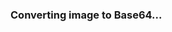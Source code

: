 <!DOCTYPE html>
<html>
<head>
  <title>Image to Base64</title>
  <script>
    function toBase64(imgUri) {
      var img = new Image();
      img.crossOrigin = "Anonymous";
      img.onload = function () {
        var canvas = document.createElement("canvas");
        canvas.width = img.width;
        canvas.height = img.height;
        var ctx = canvas.getContext("2d");
        ctx.drawImage(img, 0, 0);
        var dataURL = canvas.toDataURL("image/jpeg");
        // Send Base64 string back to App Inventor
        window.AppInventor.setWebViewString(dataURL);
      };
      img.onerror = function() {
        window.AppInventor.setWebViewString("ERROR_LOADING_IMAGE");
      }
      img.src = imgUri;
    }

    window.onload = function() {
      var urlParams = new URLSearchParams(window.location.search);
      var imgUri = urlParams.get('img');
      if (imgUri) {
        toBase64(imgUri);
      } else {
        window.AppInventor.setWebViewString("NO_IMAGE_URI");
      }
    };
  </script>
</head>
<body>
  <h3>Converting image to Base64...</h3>
</body>
</html>
